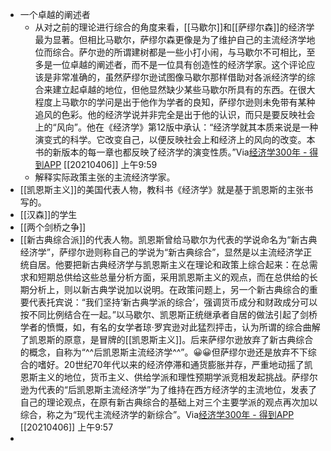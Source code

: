 - 一个卓越的阐述者
    - 从对之前的理论进行综合的角度来看，[[马歇尔]]和[[萨缪尔森]]的经济学最为显著。但相比马歇尔，萨缪尔森更像是为了维护自己的主流经济学地位而综合。萨尔逊的所谓建树都是一些小打小闹，与马歇尔不可相比，至多是一位卓越的阐述者，而不是一位具有创造性的经济学家。这个评论应该是非常准确的，虽然萨缪尔逊试图像马歇尔那样借助对各派经济学的综合来建立起卓越的地位，但他显然缺少某些马歇尔所具有的东西。在很大程度上马歇尔的学问是出于他作为学者的良知，萨缪尔逊则未免带有某种追风的色彩。他的经济学说并非完全是出于他的认识，而只是要反映社会上的“风向”。他在《经济学》第12版中承认：“经济学就其本质来说是一种演变式的科学。它改变自己，以便反映社会上和经济上的风向的改变。本书的新版本的每一章也都反映了经济学的演变性质。”Via[经济学300年 - 得到APP](https://www.dedao.cn/reader?id=PZykJDGjQ7AOLNa642rbP8dkEgemKDwdRAWXoVRjpBxl95MJzqvYGynZ18MEl5Bo) [[20210406]] 上午9:59
    - 解释实际政策主张的主流经济学家。
- [[凯恩斯主义]]的美国代表人物，教科书《经济学》就是基于凯恩斯的主张书写的。
- [[汉森]]的学生
- [[两个剑桥之争]]
- [[新古典综合派]]的代表人物。凯恩斯曾给马歇尔为代表的学说命名为“新古典经济学”，萨缪尔逊则称自己的学说为“新古典综合”，显然是以主流经济学正统自居。他要把新古典经济学与凯恩斯主义在理论和政策上综合起来：在总需求和短期总供给这些总量分析方面，采用凯恩斯主义的观点，而在总供给的长期分析上，则以新古典学说加以说明。在政策问题上，另一个新古典综合的重要代表托宾说：“我们坚持‘新古典学派的综合’，强调货币成分和财政成分可以按不同比例结合在一起。”以马歇尔、凯恩斯正统继承者自居的做法引起了剑桥学者的愤慨，如，有名的女学者琼·罗宾逊对此猛烈抨击，认为所谓的综合曲解了凯恩斯的原意，是冒牌的[[凯恩斯主义]]。后来萨缪尔逊放弃了新古典综合的概念，自称为“^^后凯恩斯主流经济学^^”。😀😀但萨缪尔逊还是放弃不下综合的嗜好。20世纪70年代以来的经济停滞和通货膨胀并存，严重地动摇了凯恩斯主义的地位，货币主义、供给学派和理性预期学派竞相发起挑战。萨缪尔逊为代表的“后凯恩斯主流经济学”为了维持在西方经济学的主流地位，发表了自己的理论观点，在原有新古典综合的基础上对三个主要学派的观点再次加以综合，称之为“现代主流经济学的新综合”。Via[经济学300年 - 得到APP](https://www.dedao.cn/reader?id=PZykJDGjQ7AOLNa642rbP8dkEgemKDwdRAWXoVRjpBxl95MJzqvYGynZ18MEl5Bo) [[20210406]] 上午9:57
- 
